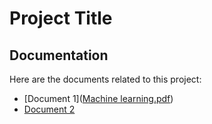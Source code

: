 # Project Title

## Documentation

Here are the documents related to this project:

- [Document 1]([Machine learning.pdf](https://github.com/user-attachments/files/16430406/Machine.learning.pdf))
- [Document 2](document2.pdf)
